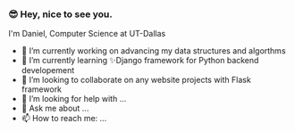 ### 😎 Hey, nice to see you. 



I'm Daniel, Computer Science at UT-Dallas
- 🔭 I’m currently working on advancing my data structures and algorthms
- 🌱 I’m currently learning ✨Django framework for Python backend developement
- 👯 I’m looking to collaborate on any website projects with Flask framework
- 🤔 I’m looking for help with ...
- 💬 Ask me about ...
- 📫 How to reach me: ...



